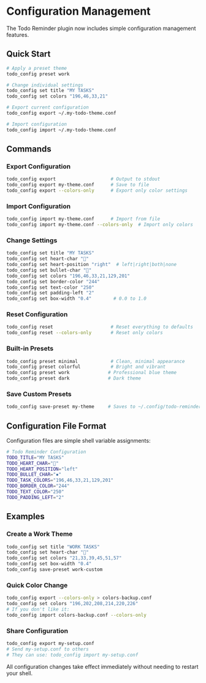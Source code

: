 # Configuration Management

The Todo Reminder plugin now includes simple configuration management features.

## Quick Start

```bash
# Apply a preset theme
todo_config preset work

# Change individual settings
todo_config set title "MY TASKS"
todo_config set colors "196,46,33,21"

# Export current configuration
todo_config export ~/.my-todo-theme.conf

# Import configuration
todo_config import ~/.my-todo-theme.conf
```

## Commands

### Export Configuration
```bash
todo_config export                    # Output to stdout
todo_config export my-theme.conf      # Save to file
todo_config export --colors-only      # Export only color settings
```

### Import Configuration
```bash
todo_config import my-theme.conf      # Import from file
todo_config import my-theme.conf --colors-only  # Import only colors
```

### Change Settings
```bash
todo_config set title "MY TASKS"
todo_config set heart-char "💖"
todo_config set heart-position "right"  # left|right|both|none
todo_config set bullet-char "🔸"
todo_config set colors "196,46,33,21,129,201"
todo_config set border-color "244"
todo_config set text-color "250"
todo_config set padding-left "2"
todo_config set box-width "0.4"        # 0.0 to 1.0
```

### Reset Configuration
```bash
todo_config reset                     # Reset everything to defaults
todo_config reset --colors-only       # Reset only colors
```

### Built-in Presets
```bash
todo_config preset minimal            # Clean, minimal appearance
todo_config preset colorful           # Bright and vibrant
todo_config preset work              # Professional blue theme
todo_config preset dark              # Dark theme
```

### Save Custom Presets
```bash
todo_config save-preset my-theme     # Saves to ~/.config/todo-reminder-my-theme.conf
```

## Configuration File Format

Configuration files are simple shell variable assignments:

```bash
# Todo Reminder Configuration
TODO_TITLE="MY TASKS"
TODO_HEART_CHAR="💖"
TODO_HEART_POSITION="left"
TODO_BULLET_CHAR="▪"
TODO_TASK_COLORS="196,46,33,21,129,201"
TODO_BORDER_COLOR="244"
TODO_TEXT_COLOR="250"
TODO_PADDING_LEFT="2"
```

## Examples

### Create a Work Theme
```bash
todo_config set title "WORK TASKS"
todo_config set heart-char "💼"
todo_config set colors "21,33,39,45,51,57"
todo_config set box-width "0.4"
todo_config save-preset work-custom
```

### Quick Color Change
```bash
todo_config export --colors-only > colors-backup.conf
todo_config set colors "196,202,208,214,220,226"
# If you don't like it:
todo_config import colors-backup.conf --colors-only
```

### Share Configuration
```bash
todo_config export my-setup.conf
# Send my-setup.conf to others
# They can use: todo_config import my-setup.conf
```

All configuration changes take effect immediately without needing to restart your shell.